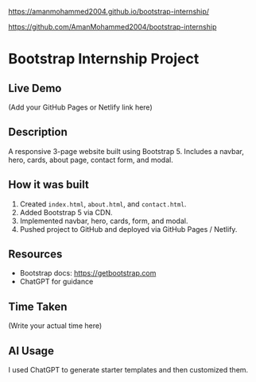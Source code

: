 https://amanmohammed2004.github.io/bootstrap-internship/

https://github.com/AmanMohammed2004/bootstrap-internship


# Bootstrap Internship Project

## Live Demo
(Add your GitHub Pages or Netlify link here)

## Description
A responsive 3-page website built using Bootstrap 5. Includes a navbar, hero, cards, about page, contact form, and modal.

## How it was built
1. Created `index.html`, `about.html`, and `contact.html`.
2. Added Bootstrap 5 via CDN.
3. Implemented navbar, hero, cards, form, and modal.
4. Pushed project to GitHub and deployed via GitHub Pages / Netlify.

## Resources
- Bootstrap docs: https://getbootstrap.com
- ChatGPT for guidance

## Time Taken
(Write your actual time here)

## AI Usage
I used ChatGPT to generate starter templates and then customized them.

